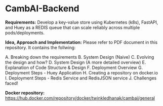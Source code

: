 # CambAI-Backend

**Requirements:**
Develop a key-value store using Kubernetes (k8s), FastAPI, and Huey as a REDIS queue that can scale reliably across multiple pods/deployments. 

**Idea, Approach and Implementation:**
Please refer to PDF document in this repository. It contains the follwing:

A.	Breaking down the requirements
B.	System Design (Naive)
C.	Evolving the design and how?
D. 	System Design (A more detailed overview)
E.	Explanation of Code Structure & Design
F.	Deployment Overview
G.	Deployment Steps - Huey Application
H.	Creating a repository on docker.io
I.	Deployment Steps - Redis Service and RedisJSON service
J.	Challenges faced!

**Docker repository:**
https://hub.docker.com/repository/docker/twinkledhanak/cambai/general
